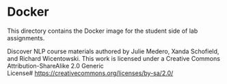 # Docker

This directory contains the Docker image for the student side of lab assignments.

Discover NLP course materials authored by Julie Medero, Xanda Schofield, and Richard Wicentowski. 
This work is licensed under a Creative Commons Attribution-ShareAlike 2.0 Generic License# https://creativecommons.org/licenses/by-sa/2.0/

